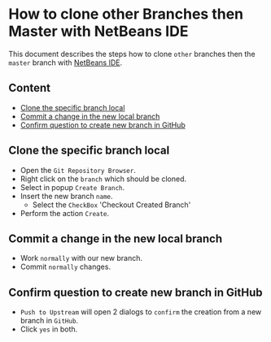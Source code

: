 How to clone other Branches then Master with NetBeans IDE
===

This document describes the steps how to clone `other` branches then the `master`
branch with [NetBeans IDE].



Content
---

* [Clone the specific branch local](#CloneSpecificBranchLocal)
* [Commit a change in the new local branch](#CommitChangeInNewLocalBranch)
* [Confirm question to create new branch in GitHub](#ConfirmQuestionNewBranchInGitHub)



Clone the specific branch local<a name="CloneSpecificBranchLocal" />
---

* Open the `Git Repository Browser`.
* Right click on the `branch` which should be cloned.
* Select in popup `Create Branch`.
* Insert the new branch `name`.
    - Select the `CheckBox` 'Checkout Created Branch'
* Perform the action `Create`.


Commit a change in the new local branch<a name="CommitChangeInNewLocalBranch" />
---

* Work `normally` with our new branch.
* Commit `normally` changes.



Confirm question to create new branch in GitHub<a name="ConfirmQuestionNewBranchInGitHub" />
---

* `Push to Upstream` will open 2 dialogs to `confirm` the creation from a new 
  branch in `GitHub`.
* Click `yes` in both.



[//]: # (Links)
[NetBeans IDE]:https://netbeans.org/


